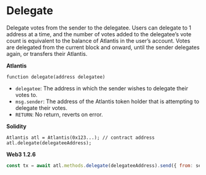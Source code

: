# Delegate

Delegate votes from the sender to the delegatee. Users can delegate to 1 address at a time, and the number of votes added to the delegatee’s vote count is equivalent to the balance of Atlantis in the user’s account. Votes are delegated from the current block and onward, until the sender delegates again, or transfers their Atlantis.

**Atlantis**

```text
function delegate(address delegatee)
```

* `delegatee`: The address in which the sender wishes to delegate their votes to.
* `msg.sender`: The address of the Atlantis token holder that is attempting to delegate their votes.
* `RETURN`: No return, reverts on error.

**Solidity**

```text
Atlantis atl = Atlantis(0x123...); // contract address
atl.delegate(delegateeAddress);
```

**Web3 1.2.6**

```javascript
const tx = await atl.methods.delegate(delegateeAddress).send({ from: sender });
```

